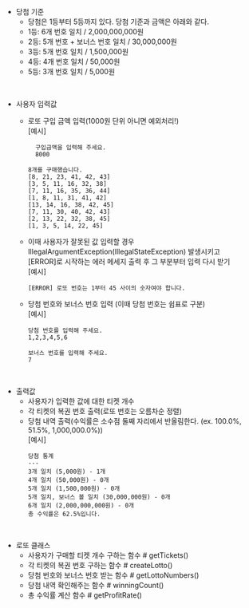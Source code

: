 * 당첨 기준
    * 당첨은 1등부터 5등까지 있다. 당첨 기준과 금액은 아래와 같다.
    - 1등: 6개 번호 일치 / 2,000,000,000원
    - 2등: 5개 번호 + 보너스 번호 일치 / 30,000,000원
    - 3등: 5개 번호 일치 / 1,500,000원
    - 4등: 4개 번호 일치 / 50,000원
    - 5등: 3개 번호 일치 / 5,000원

<br/>

* 사용자 입력값
    - 로또 구입 금액 입력(1000원 단위 아니면 예외처리!)
        <br/>[예시]
        ```
          구입금액을 입력해 주세요.
          8000
      
      	8개를 구매했습니다.
      	[8, 21, 23, 41, 42, 43] 
      	[3, 5, 11, 16, 32, 38] 
      	[7, 11, 16, 35, 36, 44] 
      	[1, 8, 11, 31, 41, 42] 
      	[13, 14, 16, 38, 42, 45] 
      	[7, 11, 30, 40, 42, 43] 
      	[2, 13, 22, 32, 38, 45] 
      	[1, 3, 5, 14, 22, 45]
        ```

    - 이때 사용자가 잘못된 값 입력할 경우 IllegalArgumentException(IllegalStateException) 발생시키고<br/> [ERROR]로 시작하는 에러 메세지 출력 후 그 부분부터 입력 다시 받기
      <br/>[예시]
      ```
      [ERROR] 로또 번호는 1부터 45 사이의 숫자여야 합니다.
      ```

    - 당첨 번호와 보너스 번호 입력 (이때 당첨 번호는 쉼표로 구분)
      <br/>[예시]
      ```
      당첨 번호를 입력해 주세요.
      1,2,3,4,5,6
                    
      보너스 번호를 입력해 주세요.
      7	
      ```

<br/>

* 출력값
    - 사용자가 입력한 값에 대한 티켓 개수
    - 각 티켓의 복권 번호 출력(로또 번호는 오름차순 정렬)
    - 당첨 내역 출력(수익률은 소수점 둘째 자리에서 반올림한다. (ex. 100.0%, 51.5%, 1,000,000.0%))
      <br/>[예시]
        ```
        당첨 통계
        ---
        3개 일치 (5,000원) - 1개
        4개 일치 (50,000원) - 0개
        5개 일치 (1,500,000원) - 0개
        5개 일치, 보너스 볼 일치 (30,000,000원) - 0개
        6개 일치 (2,000,000,000원) - 0개
        총 수익률은 62.5%입니다.
        ```
<br/>

* 로또 클래스
    - 사용자가 구매할 티켓 개수 구하는 함수 # getTickets()
    - 각 티켓의 복권 번호 구하는 함수 # createLotto()
    - 당첨 번호와 보너스 번호 받는 함수 # getLottoNumbers()
    - 당첨 내역 확인해주는 함수 # winningCount()
    - 총 수익률 계산 함수 # getProfitRate()